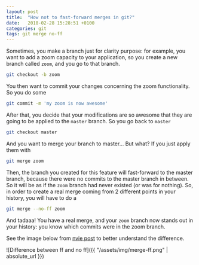 ```yaml
---
layout: post
title:  "How not to fast-forward merges in git?"
date:   2018-02-28 15:28:51 +0100
categories: git
tags: git merge no-ff
---
```


Sometimes, you make a branch just for clarity purpose: for example, you want to add a zoom capacity to your application, so
you create a new branch called `zoom`, and you go to that branch.

```bash
git checkout -b zoom
```

You then want to commit your changes concerning the zoom functionality. So you do some

```bash
git commit -m 'my zoom is now awesome' 
```

After that, you decide that your modifications are so awesome that they are going to be applied to the `master` branch.
So you go back to `master`

```bash
git checkout master
```

And you want to merge your branch to master... But what? If you just apply them with 
```bash
git merge zoom
```
Then, the branch you created for this feature will fast-forward to the master branch, because there were no commits 
to the master branch in between. So it will be as if the `zoom` branch had never existed (or was for nothing). So, in 
order to create a real merge coming from 2 different points in your history, you will have to do a

```bash
git merge --no-ff zoom
```

And tadaaa! You have a real merge, and your `zoom` branch now stands out in your history: you know which commits were in 
the zoom branch.

See the image below from [nvie post](http://nvie.com/posts/a-successful-git-branching-model/) to better understand the difference.

![Difference between ff and no ff]({{ "/assets/img/merge-ff.png" | absolute_url }})
